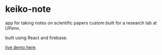 # keiko-note
app for taking notes on scientific papers custom built for a research lab at UPenn.

built using React and firebase.

[live demo here](https://keiko-note.netlify.com).
